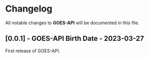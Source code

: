 # Changelog

All notable changes to **GOES-API** will be documented in this file.

## \[0.0.1\] - GOES-API Birth Date - 2023-03-27

First release of GOES-API.
